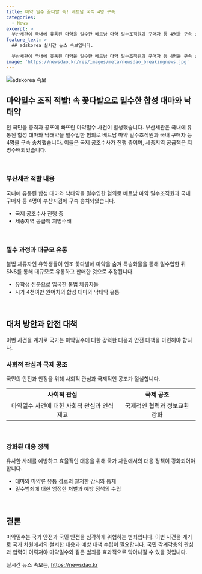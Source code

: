 ```yaml
---
title: 마약 밀수 꽃다발 속! 베트남 국적 4명 구속
categories:
  - News
excerpt: >
  부산세관이 국내에 유통된 마약을 밀수한 베트남 마약 밀수조직원과 구매자 등 4명을 구속 송치했습니다. 이들은 대마와 낙태약을 인조 꽃다발에 숨겨 밀수입한 뒤 SNS를 통해 유통하고, 지명수배됐습니다. 관세청은 국제 공조수사를 요청하고 불법 체류자들에 대한 수사를 벌일 예정입니다. 
feature_text: >
  ## adskorea 실시간 뉴스 속보입니다.

  부산세관이 국내에 유통된 마약을 밀수한 베트남 마약 밀수조직원과 구매자 등 4명을 구속 송치했습니다. 이들은 대마와 낙태약을 인조 꽃다발에 숨겨 밀수입한 뒤 SNS를 통해 유통하고, 지명수배됐습니다. 관세청은 국제 공조수사를 요청하고 불법 체류자들에 대한 수사를 벌일 예정입니다. 
image: 'https://newsdao.kr/res/images/meta/newsdao_breakingnews.jpg'
---
```


<p><img src="https://newsdao.kr/res/images/meta/newsdao_breakingnews.jpg" alt="adskorea 속보" /></p>

<h2 data-ke-size="size26">마약밀수 조직 적발! 속 꽃다발으로 밀수한 합성 대마와 낙태약</h2>

<p>전 국민을 충격과 공포에 빠뜨린 마약밀수 사건이 발생했습니다. 부산세관은 국내에 유통된 합성 대마와 낙태약을 밀수입한 혐의로 베트남 마약 밀수조직원과 국내 구매자 등 4명을 구속 송치했습니다. 이들은 국제 공조수사가 진행 중이며, 세종지역 공급책은 지명수배되었습니다.</p>

<p data-ke-size="size16">&nbsp;</p>

<h3>부산세관 적발 내용</h3>

<p>국내에 유통된 합성 대마와 낙태약을 밀수입한 혐의로 베트남 마약 밀수조직원과 국내 구매자 등 4명이 부산지검에 구속 송치되었습니다.</p>

<ul>
  <li>국제 공조수사 진행 중</li>
  <li>세종지역 공급책 지명수배</li>
</ul>

<p data-ke-size="size16">&nbsp;</p>

<h3>밀수 과정과 대규모 유통</h3>

<p>불법 체류자인 유학생들이 인조 꽃다발에 마약을 숨겨 특송화물을 통해 밀수입한 뒤 SNS를 통해 대규모로 유통하고 판매한 것으로 추정됩니다.</p>

<ul>
  <li>유학생 신분으로 입국한 불법 체류자들</li>
  <li>시가 4천여만 원어치의 합성 대마와 낙태약 유통</li>
</ul>

<p data-ke-size="size16">&nbsp;</p>

<h2 data-ke-size="size26">대처 방안과 안전 대책</h2>

<p>이번 사건을 계기로 국가는 마약밀수에 대한 강력한 대응과 안전 대책을 마련해야 합니다.</p>

<h3>사회적 관심과 국제 공조</h3>

<p>국민의 안전과 안정을 위해 사회적 관심과 국제적인 공조가 절실합니다. </p>

<table>
  <tr>
    <td style="text-align: center; height: 17px;"><b>사회적 관심</b></td>
    <td style="text-align: center; height: 17px;"><b>국제 공조</b></td>
  </tr>
  <tr>
    <td style="text-align: center; height: 17px;">마약밀수 사건에 대한 사회적 관심과 인식 제고</td>
    <td style="text-align: center; height: 17px;">국제적인 협력과 정보교환 강화</td>
  </tr>
</table>

<p data-ke-size="size16">&nbsp;</p>

<h3>강화된 대응 정책</h3>

<p>유사한 사례를 예방하고 효율적인 대응을 위해 국가 차원에서의 대응 정책이 강화되어야 합니다.</p>

<ul>
  <li>대마와 마약류 유통 경로의 철저한 감시와 통제</li>
  <li>밀수범죄에 대한 엄정한 처벌과 예방 정책의 수립</li>
</ul>

<p data-ke-size="size16">&nbsp;</p>

<h2 data-ke-size="size26">결론</h2>

<p>마약밀수는 국가 안전과 국민 안전을 심각하게 위협하는 범죄입니다. 이번 사건을 계기로 국가 차원에서의 철저한 대응과 예방 대책 수립이 필요합니다. 국민 각계각층의 관심과 협력이 이뤄져야 마약밀수와 같은 범죄를 효과적으로 막아나갈 수 있을 것입니다.</p>
실시간 뉴스 속보는, <a href="https://newsdao.kr" rel="dofollow">https://newsdao.kr</a>


